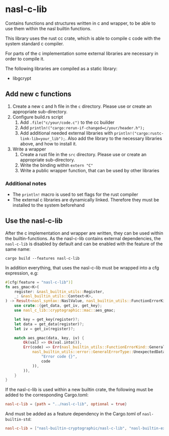 # nasl-c-lib

Contains functions and structures written in c and wrapper, to be able to use them within the nasl builtin functions.

This library uses the rust cc crate, which is able to compile c code with the system standard c compiler.

For parts of the c implementation some external libraries are necessary in order to compile it. 

The following libraries are compiled as a static library:
- libgcrypt

## Add new c functions

1. Create a new c and h file in the `c` directory. Please use or create an appropriate sub-directory.
2. Configure build.rs script
   1. Add `.file("c/your/code.c")` to the cc builder
   2. Add `println!("cargo:rerun-if-changed=c/your/header.h");`
   3. Add additional needed external libraries with `println!("cargo:rustc-link-lib=your_lib");`. Also add the library to the necessary libraries above, and how to install it.
3. Write a wrapper
   1. Create a rust file in the `src` directory. Please use or create an appropriate sub-directory.
   2. Write the binding within `extern "C"`
   3. Write a public wrapper function, that can be used by other libraries

### Additional notes

- The `println!` macro is used to set flags for the rust compiler
- The external c libraries are dynamically linked. Therefore they must be installed to the system beforehand

## Use the nasl-c-lib

After the c implementation and wrapper are written, they can be used within the builtin-functions.
As the nasl-c-lib contains external dependencies, the `nasl-c-lib` is disabled by default and can be enabled with the feature of the same name:
```
cargo build --features nasl-c-lib
```

In addition everything, that uses the nasl-c-lib must be wrapped into a cfg expression, e.g:
```rust
#[cfg(feature = "nasl-c-lib")]
fn aes_gmac<K>(
    register: &nasl_builtin_utils::Register,
    _: &nasl_builtin_utils::Context<K>,
) -> Result<nasl_syntax::NaslValue, nasl_builtin_utils::FunctionErrorKind> {
    use crate::{get_data, get_iv, get_key};
    use nasl_c_lib::cryptographic::mac::aes_gmac;

    let key = get_key(register)?;
    let data = get_data(register)?;
    let iv = get_iv(register)?;

    match aes_gmac(data, key, iv) {
        Ok(val) => Ok(val.into()),
        Err(code) => Err(nasl_builtin_utils::FunctionErrorKind::GeneralError(
            nasl_builtin_utils::error::GeneralErrorType::UnexpectedData(format!(
                "Error code {}",
                code
            )),
        )),
    }
}
```

If the nasl-c-lib is used within a new builtin crate, the following must be added to the corresponding Cargo.toml:
```toml
nasl-c-lib = {path = "../nasl-c-lib", optional = true}
```
And must be added as a feature dependency in the Cargo.toml of `nasl-builtin-std`:
```toml
nasl-c-lib = ["nasl-builtin-cryptographic/nasl-c-lib", "nasl-builtin-example/nasl-c-lib"]
```
